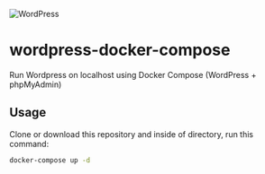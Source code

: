 ![WordPress](https://img.shields.io/badge/WordPress-%23117AC9.svg?style=for-the-badge&logo=WordPress&logoColor=white)

# wordpress-docker-compose
Run Wordpress on localhost using Docker Compose (WordPress + phpMyAdmin)

## Usage
Clone or download this repository and inside of directory, run this command:

```bash
docker-compose up -d
```

